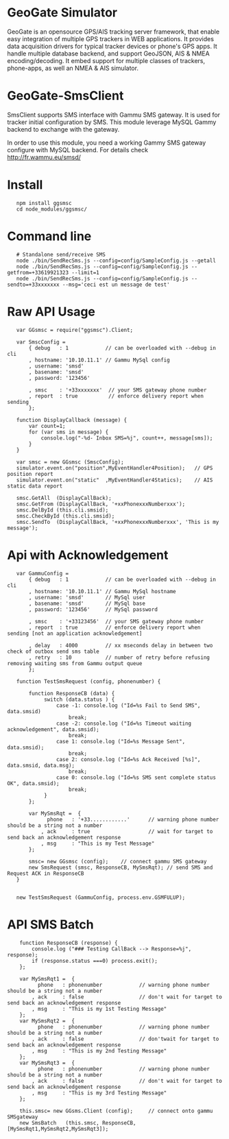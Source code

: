 GeoGate Simulator
=================

GeoGate is an opensource GPS/AIS tracking server framework, that enable easy
integration of multiple GPS trackers in WEB applications. It provides data
acquisition drivers for typical tracker devices or phone's GPS apps.
It handle multiple database backend, and support GeoJSON, AIS & NMEA encoding/decoding.
It embed support for multiple classes of trackers, phone-apps, as well an NMEA & AIS simulator.

GeoGate-SmsClient
==================

SmsClient supports SMS interface with Gammu SMS gateway.
It is used for tracker initial configuration by SMS. This module
leverage MySQL Gammy backend to exchange with the gateway.

In order to use this module, you need a working Gammy SMS gateway
configure with MySQL backend. For details check http://fr.wammu.eu/smsd/

Install
=======

       npm install ggsmsc
       cd node_modules/ggsmsc/

Command line
=============
       # Standalone send/receive SMS
       node ./bin/SendRecSms.js --config=config/SampleConfig.js --getall
       node ./bin/SendRecSms.js --config=config/SampleConfig.js --getfrom=+33619921323 --limit=1
       node ./bin/SendRecSms.js --config=config/SampleConfig.js --sendto=+33xxxxxxx --msg='ceci est un message de test'

Raw API Usage
==============
       var GGsmsc = require("ggsmsc").Client;
       
       var SmscConfig =
           { debug   : 1            // can be overloaded with --debug in cli
           , hostname: '10.10.11.1' // Gammu MySql config
           , username: 'smsd'  
           , basename: 'smsd'
           , password: '123456'
       
           , smsc    : '+33xxxxxxx'  // your SMS gateway phone number
           , report  : true          // enforce delivery report when sending
           };

       function DisplayCallback (message) {
           var count=1;
           for (var sms in message) {
               console.log("-%d- Inbox SMS=%j", count++, message[sms]);
           }
       }

       var smsc = new GGsmsc (SmscConfig);
       simulator.event.on("position",MyEventHandler4Position);   // GPS position report
       simulator.event.on("static"  ,MyEventHandler4Statics);    // AIS static data report

       smsc.GetAll  (DisplayCallBack);
       smsc.GetFrom (DisplayCallBack, '+xxPhonexxxNumberxxx');
       smsc.DelById (this.cli.smsid);
       smsc.CheckById (this.cli.smsid);
       smsc.SendTo  (DisplayCallBack, '+xxPhonexxxNumberxxx', 'This is my message');

Api with Acknowledgement
=========================

       var GammuConfig =
           { debug   : 1            // can be overloaded with --debug in cli
           , hostname: '10.10.11.1' // Gammu MySql hostname
           , username: 'smsd'       // MySql user
           , basename: 'smsd'       // MySql base
           , password: '123456'     // MySql password

           , smsc    : '+33123456'  // your SMS gateway phone number
           , report  : true         // enforce delivery report when sending [not an application acknowledgement]

           , delay   : 4000         // xx mseconds delay in between two check of outbox send sms table
           , retry   : 10           // number of retry before refusing removing waiting sms from Gammu output queue
           };

       function TestSmsRequest (config, phonenumber) {

           function ResponseCB (data) {
                switch (data.status ) {
                    case -1: console.log ("Id=%s Fail to Send SMS", data.smsid)
                        break;
                    case -2: console.log ("Id=%s Timeout waiting acknowledgement", data.smsid);
                        break;
                    case 1: console.log ("Id=%s Message Sent", data.smsid);
                        break;
                    case 2: console.log ("Id=%s Ack Received [%s]", data.smsid, data.msg);
                        break;
                    case 0: console.log ("Id=%s SMS sent complete status OK", data.smsid);
                        break;
                }
           };

           var MySmsRqt =  {
                 phone   : '+33............'      // warning phone number should be a string not a number
               , ack     : true                   // wait for target to send back an acknowledgement response
               , msg     : "This is my Test Message"
           };

           smsc= new GGsmsc (config);    // connect gammu SMS gateway
           new SmsRequest (smsc, ResponseCB, MySmsRqt); // send SMS and Request ACK in ResponseCB
       }


       new TestSmsRequest (GammuConfig, process.env.GSMFULUP);

API SMS Batch
==============

        function ResponseCB (response) {
            console.log ("### Testing CallBack --> Response=%j", response);
            if (response.status ===0) process.exit();
        };

        var MySmsRqt1 =  {
              phone   : phonenumber            // warning phone number should be a string not a number
            , ack     : false                  // don't wait for target to send back an acknowledgement response
            , msg     : "This is my 1st Testing Message"
        };
        var MySmsRqt2 =  {
              phone   : phonenumber            // warning phone number should be a string not a number
            , ack     : false                  // don'twait for target to send back an acknowledgement response
            , msg     : "This is my 2nd Testing Message"
        };
        var MySmsRqt3 =  {
              phone   : phonenumber            // warning phone number should be a string not a number
            , ack     : false                  // don't wait for target to send back an acknowledgement response
            , msg     : "This is my 3rd Testing Message"
        };

        this.smsc= new GGsms.Client (config);     // connect onto gammu SMSgateway
        new SmsBatch   (this.smsc, ResponseCB, [MySmsRqt1,MySmsRqt2,MySmsRqt3]);
